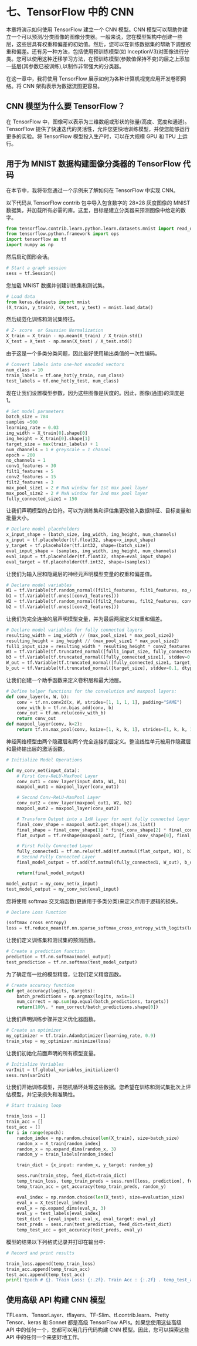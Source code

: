 # 七、TensorFlow 中的 CNN

本章将演示如何使用 TensorFlow 建立一个 CNN 模型。CNN 模型可以帮助你建立一个可以预测/分类图像的图像分类器。一般来说，您在模型架构中创建一些层，这些层具有权重和偏差的初始值。然后，您可以在训练数据集的帮助下调整权重和偏差。还有另一种方法，包括使用预训练模型(如 InceptionV3)对图像进行分类。您可以使用这种迁移学习方法，在预训练模型(参数值保持不变)的层之上添加一些层(其参数已被训练),以制作非常强大的分类器。

在这一章中，我将使用 TensorFlow 展示如何为各种计算机视觉应用开发卷积网络。将 CNN 架构表示为数据流图更容易。

## CNN 模型为什么要 TensorFlow？

在 TensorFlow 中，图像可以表示为三维数组或形状的张量(高度、宽度和通道)。TensorFlow 提供了快速迭代的灵活性，允许您更快地训练模型，并使您能够运行更多的实验。将 TensorFlow 模型投入生产时，可以在大规模 GPU 和 TPU 上运行。

## 用于为 MNIST 数据构建图像分类器的 TensorFlow 代码

在本节中，我将带您通过一个示例来了解如何在 TensorFlow 中实现 CNN。

以下代码从 TensorFlow contrib 包中导入包含数字的 28×28 灰度图像的 MNIST 数据集，并加载所有必需的库。这里，目标是建立分类器来预测图像中给定的数字。

```py
from tensorflow.contrib.learn.python.learn.datasets.mnist import read_data_sets
from tensorflow.python.framework import ops
import tensorflow as tf
import numpy as np

```

然后启动图形会话。

```py
# Start a graph session
sess = tf.Session()

```

您加载 MNIST 数据并创建训练集和测试集。

```py
# Load data
from keras.datasets import mnist
(X_train, y_train), (X_test, y_test) = mnist.load_data()

```

然后规范化训练和测试集特征。

```py
# Z- score  or Gaussian Normalization
X_train = X_train - np.mean(X_train) / X_train.std()
X_test = X_test - np.mean(X_test) / X_test.std()

```

由于这是一个多类分类问题，因此最好使用输出类值的一次性编码。

```py
# Convert labels into one-hot encoded vectors
num_class = 10
train_labels = tf.one_hot(y_train, num_class)
test_labels = tf.one_hot(y_test, num_class)

```

现在让我们设置模型参数，因为这些图像是灰度的。因此，图像(通道)的深度是 1。

```py
# Set model parameters
batch_size = 784
samples =500
learning_rate = 0.03
img_width = X_train[0].shape[0]
img_height = X_train[0].shape[1]
target_size = max(train_labels) + 1
num_channels = 1 # greyscale = 1 channel
epoch = 200
no_channels = 1
conv1_features = 30
filt1_features = 5
conv2_features = 15
filt2_features = 3
max_pool_size1 = 2 # NxN window for 1st max pool layer
max_pool_size2 = 2 # NxN window for 2nd max pool layer
fully_connected_size1 = 150

```

让我们声明模型的占位符。可以为训练集和评估集更改输入数据特征、目标变量和批量大小。

```py
# Declare model placeholders
x_input_shape = (batch_size, img_width, img_height, num_channels)
x_input = tf.placeholder(tf.float32, shape=x_input_shape)
y_target = tf.placeholder(tf.int32, shape=(batch_size))
eval_input_shape = (samples, img_width, img_height, num_channels)
eval_input = tf.placeholder(tf.float32, shape=eval_input_shape)
eval_target = tf.placeholder(tf.int32, shape=(samples))

```

让我们为输入层和隐藏层的神经元声明模型变量的权重和偏差值。

```py
# Declare model variables
W1 = tf.Variable(tf.random_normal([filt1_features, filt1_features, no_channels, conv1_features]))
b1 = tf.Variable(tf.ones([conv1_features]))
W2 = tf.Variable(tf.random_normal([filt2_features, filt2_features, conv1_features, conv2_features]))
b2 = tf.Variable(tf.ones([conv2_features]))

```

让我们为完全连接的层声明模型变量，并为最后两层定义权重和偏差。

```py
# Declare model variables for fully connected layers
resulting_width = img_width // (max_pool_size1 * max_pool_size2)
resulting_height = img_height // (max_pool_size1 * max_pool_size2)
full1_input_size = resulting_width * resulting_height * conv2_features
W3 = tf.Variable(tf.truncated_normal([full1_input_size, fully_connected_size1], stddev=0.1, dtype=tf.float32))
b3 = tf.Variable(tf.truncated_normal([fully_connected_size1], stddev=0.1, dtype=tf.float32))
W_out = tf.Variable(tf.truncated_normal([fully_connected_size1, target_size], stddev=0.1, dtype=tf.float32))
b_out = tf.Variable(tf.truncated_normal([target_size], stddev=0.1, dtype=tf.float32))

```

让我们创建一个助手函数来定义卷积层和最大池层。

```py
# Define helper functions for the convolution and maxpool layers:
def conv_layer(x, W, b):
    conv = tf.nn.conv2d(x, W, strides=[1, 1, 1, 1], padding="SAME")
    conv_with_b = tf.nn.bias_add(conv, b)
    conv_out = tf.nn.relu(conv_with_b)
    return conv_out
def maxpool_layer(conv, k=2):
    return tf.nn.max_pool(conv, ksize=[1, k, k, 1], strides=[1, k, k, 1], padding="SAME")

```

神经网络模型由两个隐藏层和两个完全连接的层定义。整流线性单元被用作隐藏层和最终输出层的激活函数。

```py
# Initialize Model Operations

def my_conv_net(input_data):
    # First Conv-ReLU-MaxPool Layer
    conv_out1 = conv_layer(input_data, W1, b1)
    maxpool_out1 = maxpool_layer(conv_out1)

    # Second Conv-ReLU-MaxPool Layer
    conv_out2 = conv_layer(maxpool_out1, W2, b2)
    maxpool_out2 = maxpool_layer(conv_out2)

    # Transform Output into a 1xN layer for next fully connected layer
    final_conv_shape = maxpool_out2.get_shape().as_list()
    final_shape = final_conv_shape[1] * final_conv_shape[2] * final_conv_shape[3]
    flat_output = tf.reshape(maxpool_out2, [final_conv_shape[0], final_shape])

    # First Fully Connected Layer
    fully_connected1 = tf.nn.relu(tf.add(tf.matmul(flat_output, W3), b3))
    # Second Fully Connected Layer
    final_model_output = tf.add(tf.matmul(fully_connected1, W_out), b_out)

    return(final_model_output)

model_output = my_conv_net(x_input)
test_model_output = my_conv_net(eval_input)

```

您将使用 softmax 交叉熵函数(更适用于多类分类)来定义作用于逻辑的损失。

```py
# Declare Loss Function

(softmax cross entropy)
loss = tf.reduce_mean(tf.nn.sparse_softmax_cross_entropy_with_logits(logits=model_output, labels=y_target))

```

让我们定义训练集和测试集的预测函数。

```py
# Create a prediction function
prediction = tf.nn.softmax(model_output)
test_prediction = tf.nn.softmax(test_model_output)

```

为了确定每一批的模型精度，让我们定义精度函数。

```py
# Create accuracy function
def get_accuracy(logits, targets):
    batch_predictions = np.argmax(logits, axis=1)
    num_correct = np.sum(np.equal(batch_predictions, targets))
    return(100\. * num_correct/batch_predictions.shape[0])

```

让我们声明训练步骤并定义优化器函数。

```py
# Create an optimizer
my_optimizer = tf.train.AdamOptimizer(learning_rate, 0.9)
train_step = my_optimizer.minimize(loss)

```

让我们初始化前面声明的所有模型变量。

```py
# Initialize Variables
varInit = tf.global_variables_initializer()
sess.run(varInit)

```

让我们开始训练模型，并随机循环处理这些数据。您希望在训练和测试集批次上评估模型，并记录损失和准确性。

```py
# Start training loop

train_loss = []
train_acc = []
test_acc = []
for i in range(epoch):
    random_index = np.random.choice(len(X_train), size=batch_size)
    random_x = X_train[random_index]
    random_x = np.expand_dims(random_x, 3)
    random_y = train_labels[random_index]   

    train_dict = {x_input: random_x, y_target: random_y}

    sess.run(train_step, feed_dict=train_dict)
    temp_train_loss, temp_train_preds = sess.run([loss, prediction], feed_dict=train_dict)
    temp_train_acc = get_accuracy(temp_train_preds, random_y)

    eval_index = np.random.choice(len(X_test), size=evaluation_size)
    eval_x = X_test[eval_index]
    eval_x = np.expand_dims(eval_x, 3)
    eval_y = test_labels[eval_index]
    test_dict = {eval_input: eval_x, eval_target: eval_y}
    test_preds = sess.run(test_prediction, feed_dict=test_dict)
    temp_test_acc = get_accuracy(test_preds, eval_y)

```

模型的结果以下列格式记录并打印在输出中:

```py
# Record and print results

train_loss.append(temp_train_loss)
train_acc.append(temp_train_acc)
test_acc.append(temp_test_acc)
print('Epoch # {}. Train Loss: {:.2f}. Train Acc : {:.2f} . temp_test_acc : {:.2f}'.format(i+1,temp_train_loss,temp_train_acc,temp_test_acc))

```

## 使用高级 API 构建 CNN 模型

TFLearn、TensorLayer、tflayers、TF-Slim、tf.contrib.learn、Pretty Tensor、keras 和 Sonnet 都是高级 TensorFlow APIs。如果您使用这些高级 API 中的任何一个，您都可以用几行代码构建 CNN 模型。因此，您可以探索这些 API 中的任何一个来更好地工作。
